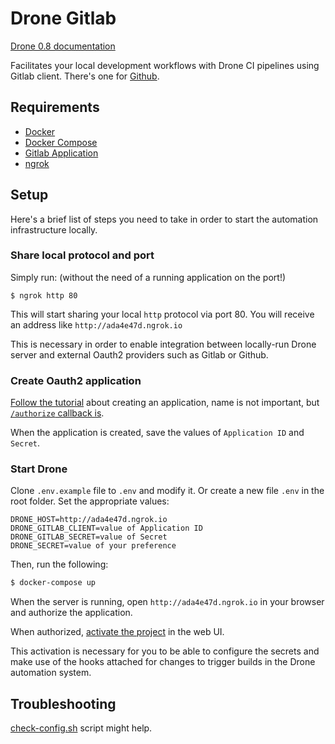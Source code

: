 # Drone Gitlab

[Drone 0.8 documentation](https://0-8-0.docs.drone.io)

Facilitates your local development workflows with Drone CI pipelines using Gitlab client. There's one for [Github](https://github.com/kalinchernev/drone-github-client).

## Requirements

- [Docker](https://www.docker.com/)
- [Docker Compose](https://docs.docker.com/compose/)
- [Gitlab Application](https://docs.drone.io/installation/providers/gitlab)
- [ngrok](https://ngrok.com/)

## Setup

Here's a brief list of steps you need to take in order to start the automation infrastructure locally.

### Share local protocol and port

Simply run: (without the need of a running application on the port!)

```
$ ngrok http 80
```

This will start sharing your local `http` protocol via port 80. You will receive an address like `http://ada4e47d.ngrok.io`

This is necessary in order to enable integration between locally-run Drone server and external Oauth2 providers such as Gitlab or Github.

### Create Oauth2 application

[Follow the tutorial](https://docs.drone.io/installation/providers/gitlab/) about creating an application, name is not important, but [`/authorize` callback is](https://0-8-0.docs.drone.io/install-for-gitlab).

When the application is created, save the values of `Application ID` and `Secret`.

### Start Drone

Clone `.env.example` file to `.env` and modify it. Or create a new file `.env` in the root folder. Set the appropriate values:

```
DRONE_HOST=http://ada4e47d.ngrok.io
DRONE_GITLAB_CLIENT=value of Application ID
DRONE_GITLAB_SECRET=value of Secret
DRONE_SECRET=value of your preference
```

Then, run the following:

```sh
$ docker-compose up
```

When the server is running, open `http://ada4e47d.ngrok.io` in your browser and authorize the application.

When authorized, [activate the project](https://0-8-0.docs.drone.io/getting-started/) in the web UI.

This activation is necessary for you to be able to configure the secrets and make use of the hooks attached for changes to trigger builds in the Drone automation system.

## Troubleshooting

[check-config.sh](https://github.com/moby/moby/blob/master/contrib/check-config.sh) script might help.
